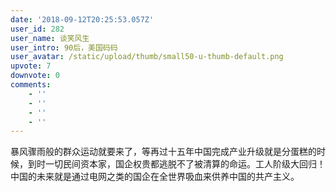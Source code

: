 ```yaml
---
date: '2018-09-12T20:25:53.057Z'
user_id: 282
user_name: 谈笑风生
user_intro: 90后，美国码码
user_avatar: /static/upload/thumb/small50-u-thumb-default.png
upvote: 7
downvote: 0
comments:
    - ''
    - ''
    - ''
    - ''
---
```


暴风骤雨般的群众运动就要来了，等再过十五年中国完成产业升级就是分蛋糕的时候，到时一切民间资本家，国企权贵都逃脱不了被清算的命运。工人阶级大回归！中国的未来就是通过电网之类的国企在全世界吸血来供养中国的共产主义。
